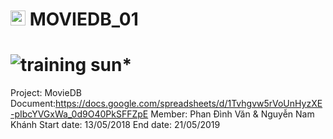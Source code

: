 # <img src="http://www.carlosicaza.com/wp-content/uploads/2014/07/Swift-logo.png" width="24"> MOVIEDB_01

![training sun*](https://img.shields.io/badge/training-sun*-orange.svg)
============

Project: MovieDB
Document:https://docs.google.com/spreadsheets/d/1Tvhgvw5rVoUnHyzXE-pIbcYVGxWa_0d9O40PkSFFZpE
Member: Phan Đình Văn & Nguyễn Nam Khánh
Start date: 13/05/2018
End date: 21/05/2019